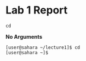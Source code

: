 # Lab 1 Report

`cd`  

**No Arguments**
```
[user@sahara ~/lecture1]$ cd
[user@sahara ~]$
```






